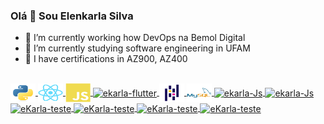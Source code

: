 ### Olá 👋 Sou Elenkarla Silva

- 🔭 I’m currently working how DevOps na Bemol Digital
- 🌱 I’m currently studying software engineering in UFAM
- 🌱 I have certifications in AZ900, AZ400
<div> 
  <a href = "https://www.linkedin.com/in/elen-da-silva-23b2a3ab">  
</div>
  
<div style = "display: inline_block"><br>
  <img align="center" alt="eKarla-Python" height="30" width="40" src="https://raw.githubusercontent.com/devicons/devicon/master/icons/python/python-original.svg" style="max-width: 100%;">
  <img align="center" alt="ekarla-React" height="30" width="40" src="https://raw.githubusercontent.com/devicons/devicon/master/icons/react/react-original.svg" style="max-width: 100%;">
  <img align="center" alt="ekarla-Js" height="30" width="40" src="https://raw.githubusercontent.com/devicons/devicon/master/icons/javascript/javascript-plain.svg" style="max-width: 100%;">
  <img src="https://camo.githubusercontent.com/1b8a779f280e099e2d67ab949dad604e25ce0d321e66474c04430201790b3874/68747470733a2f2f7777772e766563746f726c6f676f2e7a6f6e652f6c6f676f732f73716c6974652f73716c6974652d69636f6e2e737667" align="center" alt="ekarla-flutter" height="30" width="40" data-canonical-src="https://www.vectorlogo.zone/logos/sqlite/sqlite-icon.svg" style="max-width: 100%;">
  <img src="https://raw.githubusercontent.com/devicons/devicon/2ae2a900d2f041da66e950e4d48052658d850630/icons/pandas/pandas-original.svg" align="center" alt="ekarla-Js" height="30" width="40" style="max-width: 100%;">
  <img src="https://raw.githubusercontent.com/devicons/devicon/master/icons/mysql/mysql-original-wordmark.svg" align="center" alt="ekarla-Js" height="30" width="40" style="max-width: 100%;">
  <img src="https://camo.githubusercontent.com/53ae1cb6abbfacfb463f0a0d2fbdb58acad261200cb61f3d32abd7ac0edacded/68747470733a2f2f736561626f726e2e7079646174612e6f72672f5f696d616765732f6c6f676f2d6d61726b2d6c6967687462672e737667" align="center" alt="ekarla-Js" height="30" width="40" data-canonical-src="https://seaborn.pydata.org/_images/logo-mark-lightbg.svg" style="max-width: 100%;">
  <img src="https://camo.githubusercontent.com/114aa59f6bfe1ff7ef3444fbb224078eb6a32c43f0ed03a6c0c3e6df67e049ec/68747470733a2f2f7777772e766563746f726c6f676f2e7a6f6e652f6c6f676f732f666c7574746572696f2f666c7574746572696f2d69636f6e2e737667" align="center" alt="ekarla-Js" height="30" width="40" data-canonical-src="https://www.vectorlogo.zone/logos/flutterio/flutterio-icon.svg" style="max-width: 100%;">
  <img align="center" alt="eKarla-teste" height="30" width="40" src='https://cdn.jsdelivr.net/gh/devicons/devicon/icons/amazonwebservices/amazonwebservices-plain-wordmark.svg' style="max-width: 100%;">
  <img align="center" alt="eKarla-teste" height="30" width="40" src='https://cdn.jsdelivr.net/gh/devicons/devicon/icons/azure/azure-plain-wordmark.svg' style="max-width: 100%;">
  <img align="center" alt="eKarla-teste" height="30" width="40" src='https://cdn.jsdelivr.net/gh/devicons/devicon/icons/bootstrap/bootstrap-original.svg' style="max-width: 100%;">
  <img align="center" alt="eKarla-teste" height="30" width="40" src='https://cdn.jsdelivr.net/gh/devicons/devicon/icons/wordpress/wordpress-plain.svg' style="max-width: 100%;">
  
</div>
  
##
 
